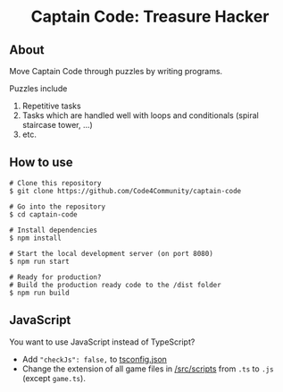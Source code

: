 <h1 align="center">
  <br>
  Captain Code: Treasure Hacker
  <br>
</h1>

## About

Move Captain Code through puzzles by writing programs.

Puzzles include

1. Repetitive tasks
2. Tasks which are handled well with loops and conditionals (spiral staircase tower, ...)
3. etc.

## How to use

```console
# Clone this repository
$ git clone https://github.com/Code4Community/captain-code

# Go into the repository
$ cd captain-code

# Install dependencies
$ npm install

# Start the local development server (on port 8080)
$ npm run start

# Ready for production?
# Build the production ready code to the /dist folder
$ npm run build
```

## JavaScript

You want to use JavaScript instead of TypeScript?

- Add `"checkJs": false,` to [tsconfig.json](./tsconfig.json)
- Change the extension of all game files in [/src/scripts](./src/scripts) from `.ts` to `.js` (except `game.ts`).
